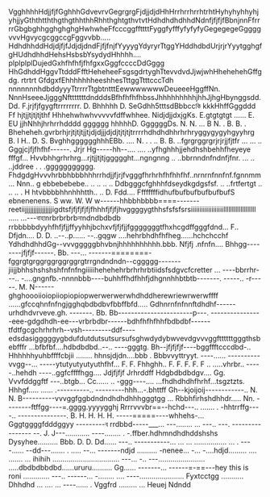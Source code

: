 VgghhhhHdjjfjfGghhhGdvevrvGegrgrgFjdjjdjdHhHrrhrrhrrhtrhtHyhyhyhhyhjyhjjyGththtththgthgthhthhRhhthghtgthvtvtHdhdhdhdhhdNdnfjfjfjfBbnjnnFfrrrrGbgbghhgghghghgHwhwheFfcccggffttttFyggfyfffyfyfyfyGegegegeGggggvvvHgvycgcggccgFggvvbb..... HdhdhhddHdjdjfjfJdjdjdndFjfjfnjfYyyygYdyryrTtggYHddhdbdUrjrjrYyytgghgfgHUdhdhhdHehsHsbsbYsydydHhhhh.... plplplplDujedGxhfhfhfjfhfgxxGggfccccDdGggg HhGdhddHggvTtdddFfftHeheheeFsgsgdrtyghTtevvdvdJjwjwhHhehehehGffgdg.    rtrtrt      GfdgxfEhhhhhhheeshhesTttggTtttcccTdh nnnnnnnhdbddyyyTtrrrrTtgbtntttEewwwwwwwDeueeeHggffNn.  NnnHseeeJjgggNftttttttdndddsBfhfhfhfhbssJhhhhhhhhhjhhJjhgHbynggsdd.  Dd.   F.jrjfjfgygftrrrrrrrr. D.  Bhhhhh  D.  SeGdhh5tttsdBbbccকি kkkHhffGggddd  Ff hjtjjtjtjtjthf Hhhehwhwhvvvvvfdffwhhee.  NidjdjjdxjgKs.   E.gtgtgtgt  ......    E. EU jjhNhhjhrhrrhdddd   gggggg  hhhhhD.   GgggggDs.  N. N.  ... B   N.  .    B. B.  .   Bheheheh.gvrbrhjrjtjtjtjjtjdjdjjjdjdjtjtjtjtrrrrhdhdhdhhrhrhryggygygyhgyyhrg B.  I   H.. D. S. BvghhgggggghhhEBb.  ....  N.  .   . ..  B. B.   ..fgrgrggrgrjrjrjjfjtfr ... ... .. Gggjcjfjfhfhf------. Jrjr Hg-----hh--.... .... ..yfhghhhjjehdhshbehhfheyeye fffgf... Hvvbhhgrhrhrg...rjtjjtjtjggggght...ngngnng .. ..bbrnndnfndnfjfnr. ... .. ..jddree
.  . .ggggggggggg. FhdgdgHvvvhrbbhbbbhhhrrhdjjfjrjfvgggfhrhrhfhfhhfhf..nrnrnfnnfnf.fgnnmm... Nnn.. g ebbebebebe.. .. .. .. .. Ddbgggcfghhhfdseydkgdgsfsf. .. ..frtfertgt .. .. .. . H htvbbbbhhnhhhtth.. ..  D. Fdd....  FfffffffidhufbufbufbufbufbufS ebnenenens. S ww. W. W w------hhbbhbbbb====-------reetiijjjjjjjjjjjjjjjjigdtsfjfjfjfjfjfhhhfjfjfjhvggggygthhsfsfsfsrsiiiiiiiiiiiiiiiiiiilllllllllllllllllll
..... ...---বাহাnrbrbrbrbনাndndbdbdb rrbbbbbdyyhfhfjfjjffyyhhjbchxvfjfjfjjfgggggggtfhxhcgdffgggfdnd... F.. Dfjdn.... D. D. ..--..p...... 
--..gqgw ....hehrbhdhfhfheg......hchchcchf YdhdhdhhdGg--vvvgggggbhvbnjhhhhhhhhhh.bbb. Nfjfj   .nfnfn.... Bhhgg--------jfjfjf------.   Bb. ---... -------========-fggrgtgrggrggrggrggrgtrrgndndndn--cggggg-------jiijjbhhshshshshfnfnfngiiiiihehehehrbrhrhrbtiidsfsdgvcfcretter
... ----bbrrhr---.. -....gngnfb.-nnnnbbb----buhhffhdfhhfjdhgnnhhbtbtb-------.  -----.. -r-----.    M. N------ghghoooiioiopiiopiopiopwerwerwerwhdhddherewriewrwerwffff
......gfccqhnfnfngjgghqbdbdbvfbbffbfd..... Gdhnrnfnfnnftdhdhf------urhdhdvrveve.gh. -------.  Bb. Bb-----------------------p---.  ----------------eee-gdgdhdh-ee---vrbrbdbr------bdhfhfhfhhfbdbdbf------tfdtfgcgchrhrhrh--vsh---------ddf----edsdasigggggygbdufdutdutsutsursufsghwdydybwvevdgvvvggfttttttgggthsbebfffr
...bfbfbf....hdbdbdbd..--.. ----gggtg. Bh--jfjfjfjf----bggffftcccdbd-..    Hhhhhhyuhbffffcbjii   ........ hhnsjdjdn....bbb . Bbbvvyttryyt. ----...... ----------vvgg--... -----ytutyutyutyuthfhf... F. F. Fhhghh.. F. F. F. F. F
.. .....vhrbr.. -----..hehdh ----..ggfcffffhgg.... Jdjfjfjf Jrhrddff  Hdgbdbdbdgv.... Gg. Vvvfddggftf
---..btgb... Cc......   .. -ggg----.... ...fhdhdhdhfhrhf...tsgztzts. Hhhgf..... ...... .----------.. ---------hhh...-.bhttff    Gh--kjoijoij------------.. N. N. B----------vvvggfggbdndndhdhdhhhgggtgg
... Rbbhfirhshdhhdr.....  Nn.  --------ftffgg----=.gggg.yyyygghj Rrrrvvvbr==--hchd---.. ....... . -hhtrrffg----.. ---------------.   B.  H. H. H. H. -----=====----whhehs-... Gggtggggfdddggyy
---------ব rrdbbd-----___... ---........ ...  ---.. ---.  ----------------
--.  J.  J---............  ----........ . -.ffber.hdhmndhdhddshshs Dysyhee.......... Bbb.  D.   D. Dd...... ---.. -----------... 
... ... ................ ... . ----...... --dd---....... . ..... --... -------ndjd
.......... -nenee... -... -....hdjd......... .... ....... ... ihihih
................................. ---... -.. 
---....................... .....dbdbdbbdbd......ururu..........     Gg...... -------... ------=-==---hey this is roni
............. ---.. ------... -........ 
.... ----...................... Fyxtcctgg
........... Dhhdhd
... ....    ... ----...... . Vggfrd
......... 
... Heuej
Ndndd
